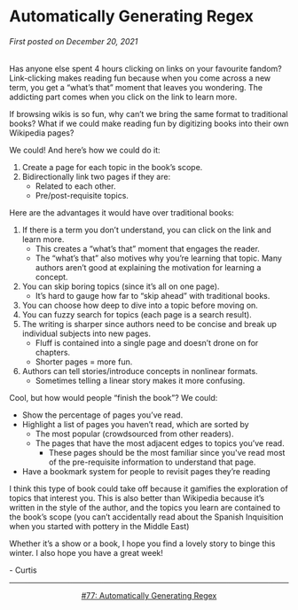 # Automatically Generating Regex

###### First posted on December 20, 2021

Has anyone else spent 4 hours clicking on links on your favourite fandom? Link-clicking makes reading fun because when you come across a new term, you get a “what’s that” moment that leaves you wondering. The addicting part comes when you click on the link to learn more.

If browsing wikis is so fun, why can’t we bring the same format to traditional books? What if we could make reading fun by digitizing books into their own Wikipedia pages?

We could! And here’s how we could do it:

1. Create a page for each topic in the book’s scope.
2. Bidirectionally link two pages if they are:
    - Related to each other.
    - Pre/post-requisite topics.

Here are the advantages it would have over traditional books:

1. If there is a term you don’t understand, you can click on the link and learn more.
    - This creates a “what’s that” moment that engages the reader.
    - The “what’s that” also motives why you’re learning that topic. Many authors aren’t good at explaining the motivation for learning a concept.
2. You can skip boring topics (since it’s all on one page).
    - It’s hard to gauge how far to “skip ahead” with traditional books.
3. You can choose how deep to dive into a topic before moving on.
4. You can fuzzy search for topics (each page is a search result).
5. The writing is sharper since authors need to be concise and break up individual subjects into new pages.
    - Fluff is contained into a single page and doesn’t drone on for chapters.
    - Shorter pages = more fun.
6. Authors can tell stories/introduce concepts in nonlinear formats.
    - Sometimes telling a linear story makes it more confusing.

Cool, but how would people “finish the book”? We could:

- Show the percentage of pages you’ve read.
- Highlight a list of pages you haven’t read, which are sorted by
    - The most popular (crowdsourced from other readers).
    - The pages that have the most adjacent edges to topics you’ve read.
        - These pages should be the most familiar since you've read most of the pre-requisite information to understand that page.
- Have a bookmark system for people to revisit pages they’re reading

I think this type of book could take off because it gamifies the exploration of topics that interest you. This is also better than Wikipedia because it’s written in the style of the author, and the topics you learn are contained to the book’s scope (you can’t accidentally read about the Spanish Inquisition when you started with pottery in the Middle East)

Whether it’s a show or a book, I hope you find a lovely story to binge this winter. I also hope you have a great week!

\- Curtis

<!--START OF FOOTER-->
<hr style="margin-top:9px;height:1px;border: 0;background-image: linear-gradient(to right, rgba(0, 0, 0, 0.0), rgba(0, 0, 0, 0.5),rgba(0, 0, 0, 0.0));">
<!--START OF ISSUE NAVIGATION LINKS-->
<p align="center"><a href='077_automatically_generating_regex.md'>#77: Automatically Generating Regex</a></p>
<!--START OF ISSUE NAVIGATION LINKS-->
<!--END OF FOOTER-->

